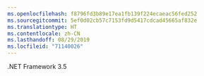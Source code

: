 ```yaml
---
ms.openlocfilehash: f8796fd3b89e17ea1fb139f224ecaeac56fed252
ms.sourcegitcommit: 5ef0d02cb57c7153fd9d5417cdcad45665af832e
ms.translationtype: HT
ms.contentlocale: zh-CN
ms.lasthandoff: 08/29/2019
ms.locfileid: "71140026"
---
```

 .NET Framework 3.5 
